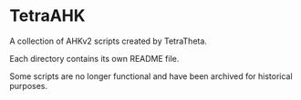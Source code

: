# TetraAHK

A collection of AHKv2 scripts created by TetraTheta.

Each directory contains its own README file.

Some scripts are no longer functional and have been archived for historical purposes.

